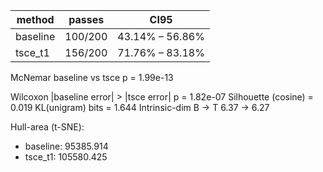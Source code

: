 | method | passes | CI95 |
|--------|--------|------|
| baseline   | 100/200 | 43.14% – 56.86% |
| tsce_t1    | 156/200 | 71.76% – 83.18% |

McNemar baseline vs tsce p = 1.99e-13

Wilcoxon |baseline error| > |tsce error| p = 1.82e-07
Silhouette (cosine) = 0.019
KL(unigram)  bits  = 1.644
Intrinsic-dim  B → T   6.37 → 6.27

Hull-area (t-SNE):
* baseline: 95385.914
* tsce_t1: 105580.425
